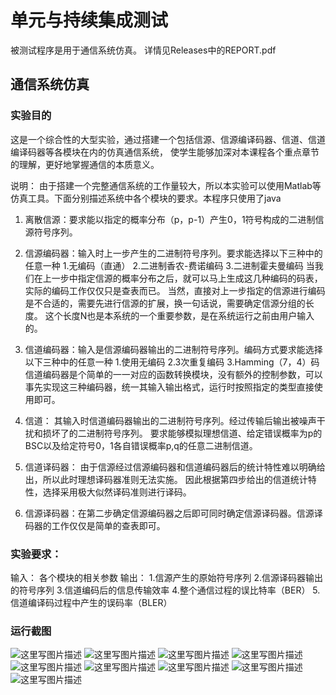# 单元与持续集成测试
被测试程序是用于通信系统仿真。
详情见Releases中的REPORT.pdf


## 通信系统仿真

### 实验目的
这是一个综合性的大型实验，通过搭建一个包括信源、信源编译码器、信道、信道编译码器等各模块在内的仿真通信系统，
使学生能够加深对本课程各个重点章节的理解，更好地掌握通信的本质意义。

说明：
由于搭建一个完整通信系统的工作量较大，所以本实验可以使用Matlab等仿真工具。下面分别描述系统中各个模块的要求。本程序只使用了java
1. 离散信源：要求能以指定的概率分布（p，p-1）产生0，1符号构成的二进制信源符号序列。
2. 信源编码器：输入时上一步产生的二进制符号序列。要求能选择以下三种中的任意一种
  1.无编码（直通）
  2.二进制香农-费诺编码
  3.二进制霍夫曼编码
当我们在上一步中指定信源的概率分布之后，就可以马上生成这几种编码的码表，实际的编码工作仅仅只是查表而已。
当然，直接对上一步指定的信源进行编码是不合适的，需要先进行信源的扩展，换一句话说，需要确定信源分组的长度。
这个长度N也是本系统的一个重要参数，是在系统运行之前由用户输入的。
3. 信道编码器：输入是信源编码器输出的二进制符号序列。编码方式要求能选择以下三种中的任意一种
  1.使用无编码
  2.3次重复编码
  3.Hamming（7，4）码
信道编码器是个简单的一一对应的函数转换模块，没有额外的控制参数，可以事先实现这三种编码器，统一其输入输出格式，运行时按照指定的类型直接使用即可。
4. 信道： 其输入时信道编码器输出的二进制符号序列。经过传输后输出被噪声干扰和损坏了的二进制符号序列。
要求能够模拟理想信道、给定错误概率为p的BSC以及给定符号0，1各自错误概率p,q的任意二进制信道。
5. 信道译码器： 由于信源经过信源编码器和信道编码器后的统计特性难以明确给出，所以此时理想译码器准则无法实施。
因此根据第四步给出的信道统计特性，选择采用极大似然译码准则进行译码。

6. 信源译码器：在第二步确定信源编码器之后即可同时确定信源译码器。信源译码器的工作仅仅是简单的查表即可。

### 实验要求：
输入： 各个模块的相关参数
输出：
  1.信源产生的原始符号序列
  2.信源译码器输出的符号序列
  3.信道编码后的信息传输效率
  4.整个通信过程的误比特率（BER）
  5.信道编译码过程中产生的误码率（BLER）

### 运行截图
![这里写图片描述](pic/0.png)
![这里写图片描述](pic/1.png)
![这里写图片描述](pic/2.png)
![这里写图片描述](pic/3.png)
![这里写图片描述](pic/4.png)
![这里写图片描述](pic/5.png)
![这里写图片描述](pic/6.png)
![这里写图片描述](pic/7.png)
![这里写图片描述](pic/8.png)
